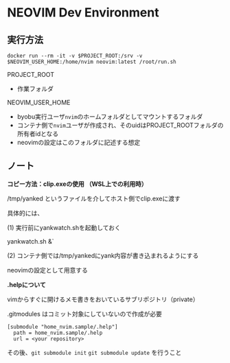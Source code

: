 # NEOVIM Dev Environment

## 実行方法

`docker run --rm -it -v $PROJECT_ROOT:/srv -v $NEOVIM_USER_HOME:/home/nvim neovim:latest /root/run.sh`

PROJECT_ROOT
- 作業フォルダ

NEOVIM_USER_HOME
- byobu実行ユーザ`nvim`のホームフォルダとしてマウントするフォルダ
- コンテナ側で`nvim`ユーザが作成され、そのuidはPROJECT_ROOTフォルダの所有者idとなる
- neovimの設定はこのフォルダに記述する想定


## ノート

**コピー方法：clip.exeの使用 （WSL上での利用時）**

/tmp/yanked というファイルを介してホスト側でclip.exeに渡す

具体的には、

(1) 実行前にyankwatch.shを起動しておく

yankwatch.sh &`

(2) コンテナ側では/tmp/yankedにyank内容が書き込まれるようにする

neovimの設定として用意する


**.helpについて**

vimからすぐに開けるメモ書きをおいているサブリポジトリ（private）

.gitmodules はコミット対象にしていないので作成が必要

```.gitmodules
[submodule "home_nvim.sample/.help"]
  path = home_nvim.sample/.help
  url = <your repository>
```

その後、`git submodule init` `git submodule update` を行うこと
